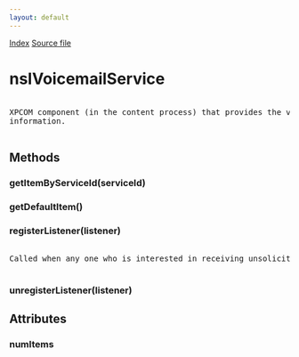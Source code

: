 ```yaml
---
layout: default
---
```

<div id='links'><a href="../index.html">Index</a>
<a href="http://dxr.mozilla.org/mozilla-central/source/dom/voicemail/nsIVoicemailService.idl">Source file</a>
</div>

# nsIVoicemailService #
<pre>  
XPCOM component (in the content process) that provides the voicemail  
information.  
  
</pre>
## Methods ##

### getItemByServiceId(serviceId) ###

### getDefaultItem() ###

### registerListener(listener) ###
<pre>  
Called when any one who is interested in receiving unsolicited messages.  
  
</pre>
### unregisterListener(listener) ###

## Attributes ##

### numItems ###
